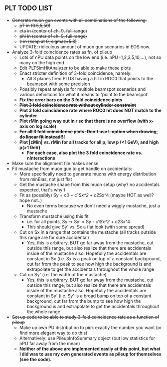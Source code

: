 ## PLT TODO LIST

+ ~~Generate muon gun events with all combinations of the following:~~
    + ~~pT in (0.5,5,50)~~
    + ~~eta in (center of ch. 9, full range)~~
    + ~~phi in (center of ch. 9, full range)~~
    + ~~z in (keep at 0, sigmaz=5.3)~~
    + UPDATE: ridiculous amount of muon gun scenarios in EOS now.
+ Analyze 3-fold coincidence rates as fn. of pileup
    + Lots of nPU data points on the low end (i.e. nPU=1,2,3,5,10,...), not so many on the high end
    + Edit PLTSimHitAnalyzer to be able to make these plots
    + Enact stricter definition of 3-fold coincidence, namely:
        + All 3 planes fired PLUS having a hit in ROC0 that points to the beamspot with some precision
    + Possibly repeat analysis for multiple beamspot scenarios and various definitions for what it means to 'point to the beamspot'
    + ~~**Fix the error bars on the 3 fold coincidence plots**~~
    + ~~**Plot 3 fold coincidence rate without cylinder constraint**~~
    + **Plot 3 fold coincidence rate where ROC0 hit does NOT match to the cylinder**
    + **Plot rMin going way out in r so that there is no overflow (with x-axis on log scale)**
    + ~~**For all 3 fold coincidence plots: Don't use L option when drawing, do linear fit instead!!!**~~
    + **Plot |zMin| vs. rMin for all tracks for all p, low p (<1 GeV), and high p(>1 GeV)**
        + **For each case, also plot the 3 fold coincidence rate vs. nInteractions**
+ Make sure the alignment file makes sense
+ Fit mustache from muon gun to get handle on accidentals:
    + More specifically need to generate muons with energy distribution from minBias, not just flat
    + Get the mustache shape from this muon setup (why? no accidentals expected, that's why!)
    + Fit as (possibly) Sy = c0 + c1*Sx^2 + c2*Sx^4 (maybe HOT as well? hope not..)
        + No even terms because we don't need a wiggly mustache, just a mustache
    + Transform mustache using this fit
        + i.e. for all points, Sy -> Sy' = Sy - c1*Sx^2 + c2*Sx^4
        + This should give Sy' vs. Sx a flat look (with some spread)
    + Cut on Sx in a range that contains the mustache (all tracks outside this range are for sure accidental)
        + Yes, this is arbitrary, BUT go far away from the mustache, cut outside this range, but also realize that there are accidentals inside of the mustache also.  Hopefully the accidentals are constant in Sx (i.e. Sx is a peak on top of a constant background, cut far from the peak to see how high the background is and extrapolate to get the accidentals throughout the whole range   
    + Cut on Sy' (i.e. the width of the mustache)
        + Yes, this is arbitrary, BUT go far away from the mustache, cut outside this range, but also realize that there are accidentals inside of the mustache also.  Hopefully the accidentals are constant in Sy' (i.e. Sy' is a broad bump on top of a constant background, cut far from the bump to see how high the background is and extrapolate to get the accidentals throughout the whole range 
+ ~~Set up code to be able to study 3-fold coincidence rate as a function of pileup~~
    + Make up own PU distribution to pick exactly the number you want (or find more elegant way to do this)
    + Alternatively: use PileupInfoSummary object (but low statistics for nPU far away from the mean)
    + **Neither of the above are implemented easily at this point, but what I did was to use my own generated events as pileup for themselves (see the code).**
